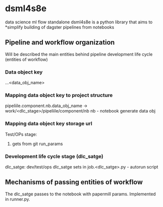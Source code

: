 
# dsml4s8e
data science ml flow standalone
dsml4s8e is a python library that aims to
 *simplify building of dagster pipelines from notebooks

## Pipeline and workflow organization
Will be described the main entities behind pipeline development life cycle (entities of workflow)

### Data object key 
<pipeline>.<component>.<nb>.<data_obj_name>

### Mapping data object key to project structure
pipeliile.component.nb.data_obj_name ->
work/<dlc_stage>/pipeliile/component/nb
nb - notebook generate data obj
### Mapping data object key storage url


Test/OPs stage:
  1. gets from git run_params

 ### Development life cycle stage (dlc_satge)
  dlc_satge: dev/test/ops
  dlc_satge sets in job.<dlc_satge>.py - autorun script
  
 ## Mechanisms of passing entities of workflow
  The dlc_satge passes to the notebook with papermill params. Implemented in runner.py.
  
